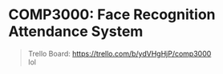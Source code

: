 # COMP3000: Face Recognition Attendance System

> Trello Board: https://trello.com/b/ydVHgHjP/comp3000 <br />
> lol
